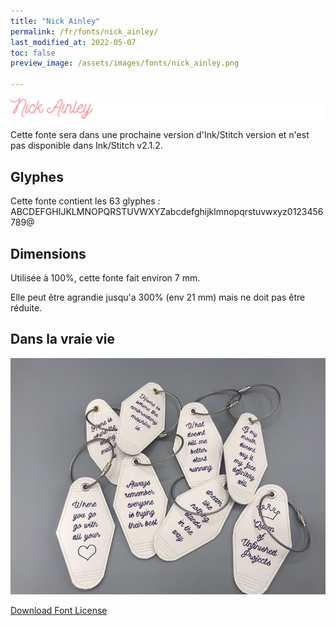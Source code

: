```yaml
---
title: "Nick Ainley"
permalink: /fr/fonts/nick_ainley/
last_modified_at: 2022-05-07
toc: false
preview_image: /assets/images/fonts/nick_ainley.png

---
```

![Nick Ainley](/assets/images/fonts/nick_ainley.png)

Cette fonte sera dans une prochaine version d'Ink/Stitch version et n'est pas disponible dans Ink/Stitch v2.1.2.

## Glyphes

Cette fonte contient les 63 glyphes :
ABCDEFGHIJKLMNOPQRSTUVWXYZabcdefghijklmnopqrstuvwxyz0123456789@

## Dimensions

Utilisée à 100%, cette fonte fait environ 7 mm.

Elle peut être agrandie jusqu'a 300% (env 21 mm) mais ne doit pas être réduite.

## Dans la vraie vie
![Porte Clés](/assets/images/fonts/nick_hainley2.jpg)


[Download Font License](https://github.com/inkstitch/inkstitch/tree/main/fonts/nick_ainley/LICENSE)
